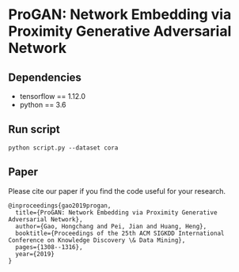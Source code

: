 # ProGAN: Network Embedding via Proximity Generative Adversarial Network

## Dependencies

* tensorflow == 1.12.0
* python == 3.6


## Run script

```
python script.py --dataset cora
```

## Paper
Please cite our paper if you find the code useful for your research.

```
@inproceedings{gao2019progan,
  title={ProGAN: Network Embedding via Proximity Generative Adversarial Network},
  author={Gao, Hongchang and Pei, Jian and Huang, Heng},
  booktitle={Proceedings of the 25th ACM SIGKDD International Conference on Knowledge Discovery \& Data Mining},
  pages={1308--1316},
  year={2019}
}
```
